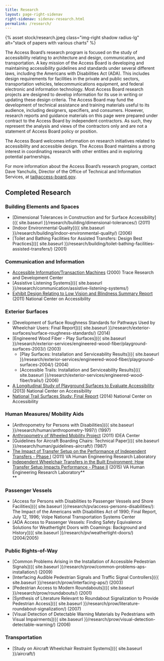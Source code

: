 ```yaml
---
title: Research
layout: page-right-sidenav
right-sidenav: sidenav-research.html
permalink: /research/
---
```


{% asset stock/research.jpeg class="img-right shadow radius-lg" alt="stack of papers with various charts" %}

The Access Board’s research program is focused on the study of accessibility relating to architecture and design, communication, and transportation.  A key mission of the Access Board is developing and maintaining accessibility guidelines and standards under several different laws, including the Americans with Disabilities Act (ADA).  This includes design requirements for facilities in the private and public sectors, transportation vehicles, telecommunications equipment, and federal electronic and information technology.  Most Access Board research projects are designed to develop information for its use in writing or updating these design criteria.  The Access Board may fund the development of technical assistance and training materials useful to its audience, including designers, specifiers, and consumers.  However, research reports and guidance materials on this page were prepared under contract to the Access Board by independent contractors.  As such, they represent the analysis and views of the contractors only and are not a statement of Access Board policy or position.

The Access Board welcomes information on research initiatives related to accessibility and accessible design.  The Access Board maintains a strong interest in coordinating research with other entities and in exploring potential partnerships.  

For more information about the Access Board’s research program, contact Dave Yanchulis, Director of the Office of Technical and Information Services, at <ta@access-board.gov>.


## Completed Research
### Building Elements and Spaces

-   [Dimensional Tolerances in Construction and for Surface Accessibility]({{ site.baseurl }}/research/building/dimensional-tolerances/) (2011)
-   [Indoor Environmental Quality]({{ site.baseurl }}/research/building/indoor-environmental-quality/) (2006)
-   [Toilet and Bathing Facilities for Assisted Transfers: Design Best Practices]({{ site.baseurl }}/research/building/toilet-bathing-facilities-assisted-transfers/) (2001)

### Communication and Information

-   [Accessible Information/Transaction Machines](http://trace.wisc.edu/world/kiosks/itms/index.html) (2000) Trace Research and Development Center
-   [Assistive Listening Systems]({{ site.baseurl }}/research/communication/assistive-listening-systems/)
-   [Exhibit Design Relating to Low Vision and Blindness Summary Report](http://www.ncaonline.org/resources/articles/exhibitdesignlowvision.shtml) (2011) National Center on Accessibility

### Exterior Surfaces

-   [Development of Surface Roughness Standards for Pathways Used by Wheelchair Users:  Final Report]({{ site.baseurl }}/research/exterior-surfaces/surface-roughness-standards/) (2014)
-   [Engineered Wood Fiber - Play Surfaces]({{ site.baseurl }}/research/exterior-services/engineered-wood-fiber/playground-surfaces-2003/) (2003)
    -   [Play Surfaces: Installation and Serviceability Results]({{ site.baseurl }}/research/exterior-services/engineered-wood-fiber/playground-surfaces-2004/) (2004)
    -   [Accessible Trails: Installation and Serviceability Results]({{ site.baseurl }}/research/exterior-services/engineered-wood-fiber/trails/) (2006)
-   [A Longitudinal Study of Playground Surfaces to Evaluate Accessibility](http://nca.eppley.org/a-longitudinal-study-of-playground-surfaces-to-evaluate-accessibility/) (2013) National Center on Accessibility
-   [National Trail Surfaces Study: Final Report](http://nca.eppley.org/national-trail-surfaces-study/) (2014) National Center on Accessibility

### Human Measures/ Mobility Aids

-   [Anthropometry for Persons with Disabilities]({{ site.baseurl }}/research/human/anthropometry-1997/) (1997)
-   [Anthropometry of Wheeled Mobility Project](http://idea.ap.buffalo.edu/projects/anthropometry/) (2011) IDEA Center
-   [Guidelines for Aircraft Boarding Chairs: Technical Paper]({{ site.baseurl }}/research/human/guidelines-aircraft/) (1987)
-   [The Impact of Transfer Setup on the Performance of Independent Transfers - Phase I](http://herl.pitt.edu/ab/) (2011) VA Human Engineering Research Laboratory
-   [Independent Wheelchair Transfers in the Built Environment: How Transfer Setup Impacts Performance - Phase II](http://herl.pitt.edu/ab/) (2015) VA Human Engineering Research Laboratory**\
    **

### Passenger Vessels

-   [Access for Persons with Disabilities to Passenger Vessels and Shore Facilities]({{ site.baseurl }}/research/pv/access-persons-disabilities/): The Impact of the Americans with Disabilities Act of 1990; Final Report, July 12, 1996; Volpe National Transportation Systems Center
-   [ADA Access to Passenger Vessels: Finding Safety Equivalence Solutions for Weathertight Doors with Coamings: Background and History]({{ site.baseurl }}/research/pv/weathertight-doors/) (2004/2005)

### Public Rights-of-Way

-   [Common Problems Arising in the Installation of Accessible Pedestrian Signals]({{ site.baseurl }}/research/prow/common-problems-aps-installation/) (2009)
-   [Interfacing Audible Pedestrian Signals and Traffic Signal Controllers]({{ site.baseurl }}/research/prow/interfacing-aps/) (2003)
-   [Pedestrian Access to Modern Roundabouts]({{ site.baseurl }}/research/prow/roundabouts/) (2001)
-   [Synthesis of Literature Relevant to Roundabout Signalization to Provide Pedestrian Access]({{ site.baseurl }}/research/prow/literature-roundabout-signalization/) (2007)
-   [Visual Detection of Detectable Warning Materials by Pedestrians with Visual Impairments]({{ site.baseurl }}/research/prow/visual-detection-detectable-warning/) (2006)

### Transportation
- [Study on Aircraft Wheelchair Restraint Systems]({{ site.baseurl }}/aircraft/)
